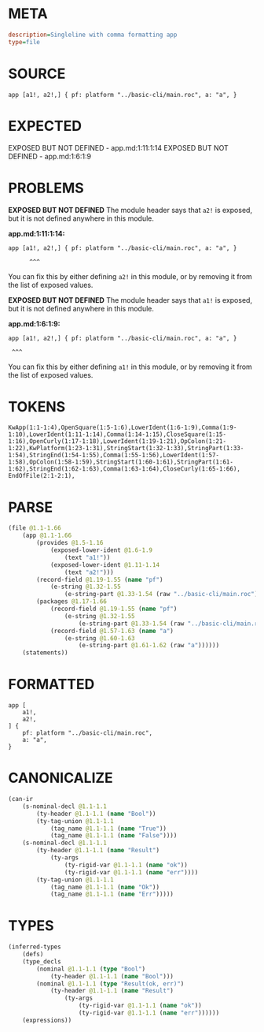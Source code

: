# META
~~~ini
description=Singleline with comma formatting app
type=file
~~~
# SOURCE
~~~roc
app [a1!, a2!,] { pf: platform "../basic-cli/main.roc", a: "a", }
~~~
# EXPECTED
EXPOSED BUT NOT DEFINED - app.md:1:11:1:14
EXPOSED BUT NOT DEFINED - app.md:1:6:1:9
# PROBLEMS
**EXPOSED BUT NOT DEFINED**
The module header says that `a2!` is exposed, but it is not defined anywhere in this module.

**app.md:1:11:1:14:**
```roc
app [a1!, a2!,] { pf: platform "../basic-cli/main.roc", a: "a", }
```
          ^^^
You can fix this by either defining `a2!` in this module, or by removing it from the list of exposed values.

**EXPOSED BUT NOT DEFINED**
The module header says that `a1!` is exposed, but it is not defined anywhere in this module.

**app.md:1:6:1:9:**
```roc
app [a1!, a2!,] { pf: platform "../basic-cli/main.roc", a: "a", }
```
     ^^^
You can fix this by either defining `a1!` in this module, or by removing it from the list of exposed values.

# TOKENS
~~~zig
KwApp(1:1-1:4),OpenSquare(1:5-1:6),LowerIdent(1:6-1:9),Comma(1:9-1:10),LowerIdent(1:11-1:14),Comma(1:14-1:15),CloseSquare(1:15-1:16),OpenCurly(1:17-1:18),LowerIdent(1:19-1:21),OpColon(1:21-1:22),KwPlatform(1:23-1:31),StringStart(1:32-1:33),StringPart(1:33-1:54),StringEnd(1:54-1:55),Comma(1:55-1:56),LowerIdent(1:57-1:58),OpColon(1:58-1:59),StringStart(1:60-1:61),StringPart(1:61-1:62),StringEnd(1:62-1:63),Comma(1:63-1:64),CloseCurly(1:65-1:66),
EndOfFile(2:1-2:1),
~~~
# PARSE
~~~clojure
(file @1.1-1.66
	(app @1.1-1.66
		(provides @1.5-1.16
			(exposed-lower-ident @1.6-1.9
				(text "a1!"))
			(exposed-lower-ident @1.11-1.14
				(text "a2!")))
		(record-field @1.19-1.55 (name "pf")
			(e-string @1.32-1.55
				(e-string-part @1.33-1.54 (raw "../basic-cli/main.roc"))))
		(packages @1.17-1.66
			(record-field @1.19-1.55 (name "pf")
				(e-string @1.32-1.55
					(e-string-part @1.33-1.54 (raw "../basic-cli/main.roc"))))
			(record-field @1.57-1.63 (name "a")
				(e-string @1.60-1.63
					(e-string-part @1.61-1.62 (raw "a"))))))
	(statements))
~~~
# FORMATTED
~~~roc
app [
	a1!,
	a2!,
] {
	pf: platform "../basic-cli/main.roc",
	a: "a",
}
~~~
# CANONICALIZE
~~~clojure
(can-ir
	(s-nominal-decl @1.1-1.1
		(ty-header @1.1-1.1 (name "Bool"))
		(ty-tag-union @1.1-1.1
			(tag_name @1.1-1.1 (name "True"))
			(tag_name @1.1-1.1 (name "False"))))
	(s-nominal-decl @1.1-1.1
		(ty-header @1.1-1.1 (name "Result")
			(ty-args
				(ty-rigid-var @1.1-1.1 (name "ok"))
				(ty-rigid-var @1.1-1.1 (name "err"))))
		(ty-tag-union @1.1-1.1
			(tag_name @1.1-1.1 (name "Ok"))
			(tag_name @1.1-1.1 (name "Err")))))
~~~
# TYPES
~~~clojure
(inferred-types
	(defs)
	(type_decls
		(nominal @1.1-1.1 (type "Bool")
			(ty-header @1.1-1.1 (name "Bool")))
		(nominal @1.1-1.1 (type "Result(ok, err)")
			(ty-header @1.1-1.1 (name "Result")
				(ty-args
					(ty-rigid-var @1.1-1.1 (name "ok"))
					(ty-rigid-var @1.1-1.1 (name "err"))))))
	(expressions))
~~~
